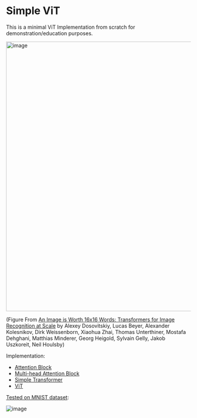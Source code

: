 # Simple ViT

This is a minimal ViT Implementation from scratch for demonstration/education purposes.

<img width="735" alt="image" src="https://github.com/user-attachments/assets/35fb427d-6c64-4e5b-9820-5d70de1160f9">

(Figure From [An Image is Worth 16x16 Words: Transformers for Image Recognition at Scale](https://arxiv.org/abs/2010.11929) by Alexey Dosovitskiy, Lucas Beyer, Alexander Kolesnikov, Dirk Weissenborn, Xiaohua Zhai, Thomas Unterthiner, Mostafa Dehghani, Matthias Minderer, Georg Heigold, Sylvain Gelly, Jakob Uszkoreit, Neil Houlsby)


Implementation:

+ [Attention Block](https://github.com/chunyang-w/mini-ViT/blob/1fa33a7705bc7cc759d8a7be130b058d352dc9b0/vit.py#L9-L38)
+ [Multi-head Attention Block](https://github.com/chunyang-w/mini-ViT/blob/1fa33a7705bc7cc759d8a7be130b058d352dc9b0/vit.py#L41-L119)
+ [Simple Transformer](https://github.com/chunyang-w/mini-ViT/blob/1fa33a7705bc7cc759d8a7be130b058d352dc9b0/vit.py#L122-L186)
+ [ViT](https://github.com/chunyang-w/mini-ViT/blob/1fa33a7705bc7cc759d8a7be130b058d352dc9b0/vit.py#L189-L250)

[Tested on MNIST dataset](https://github.com/chunyang-w/mini-ViT/blob/main/demo.ipynb):

![image](https://github.com/user-attachments/assets/8c9ffc74-e9be-44cc-bdbc-c4d1b28f0ef2)
